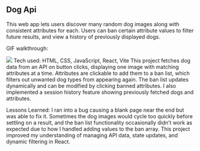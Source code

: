 ## Dog Api
This web app lets users discover many random dog images along with consistent attributes for each. Users can ban certain attribute values to filter future results, and view a history of previously displayed dogs.

GIF walkthrough:

<img src='https://media4.giphy.com/media/v1.Y2lkPTc5MGI3NjExZW81NWx3Y3ZlZHUyajNva3M3ZGF3d2QwZHBuMG94dHlmY2ZqNGJ1aiZlcD12MV9pbnRlcm5hbF9naWZfYnlfaWQmY3Q9Zw/n7rCnftgWvY6X74XuW/giphy.gif' />
Tech used: HTML, CSS, JavaScript, React, Vite
This project fetches dog data from an API on button clicks, displaying one image with matching attributes at a time. Attributes are clickable to add them to a ban list, which filters out unwanted dog types from appearing again. The ban list updates dynamically and can be modified by clicking banned attributes. I also implemented a session history feature showing previously fetched dogs and attributes.

Lessons Learned:
I ran into a bug causing a blank page near the end but was able to fix it. Sometimes the dog images would cycle too quickly before settling on a result, and the ban list functionality occasionally didn’t work as expected due to how I handled adding values to the ban array. This project improved my understanding of managing API data, state updates, and dynamic filtering in React.
